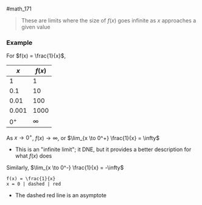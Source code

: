 #math_171 

> These are limits where the size of $f(x)$ goes infinite as $x$ approaches a given value

### Example

For $f(x) = \frac{1}{x}$,

| $x$ | $f(x)$ |
| --- | ------ |
| 1 | 1 |
| 0.1 | 10 |
| 0.01 | 100 |
| 0.001 | 1000 |
| $0^+$ | $\infty$ |

As $x \to 0^+$, $f(x) \to \infty$, or
$\lim_{x \to 0^+} \frac{1}{x} = \infty$
- This is an "infinite limit"; it DNE, but it provides a better description for what $f(x)$ does

Similarly, $\lim_{x \to 0^-} \frac{1}{x} = -\infty$

```desmos-graph
f(x) = \frac{1}{x}
x = 0 | dashed | red
```

- The dashed red line is an asymptote